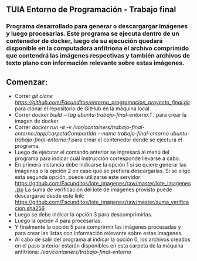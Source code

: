 ## TUIA Entorno de Programación - Trabajo final
### Programa desarrollado para generar o descargargar imágenes y luego procesarlas. Este programa se ejecuta dentro de un contenedor de docker, luego de su ejecución quedará disponible en la computadora anfitriona el archivo comprimido que contendrá las imágenes respectivas y también archivos de texto plano con información relevante sobre estas imágenes.   
## Comenzar:
- Correr *git clone https://github.com/Facunditos/entorno_programacion_proyecto_final.git* para clonar el repositorio de GitHub en la máquina local.
- Correr *docker build --tag ubuntu-trabajo-final-entorno:1 .* para crear la imagen de docker.
- Correr *docker run -it -v /var/containers/trabajo-final-entorno:/app/carpetaCompartida --name trabajo-final-entorno ubuntu-trabajo-final-entorno:1* para crear el contenedor donde se ejecturá el programa.
- Luego de ejecutar el comando anterior se ingresará al menú del programa para indicar cuál instrucción corresponde llevarse a cabo. 
- En primera instancia debe indicarse la opción 1 si se quiere generar las imágenes o la opción 2 en caso que se prefiera descargarlas. Si se elige esta segunda opción, puede utilizarse este servidor: https://github.com/Facunditos/lote_imagenes/raw/master/lote_imagenes.zip La suma de verificación del lote de imágenes provisto puede descargarse desde este link: https://github.com/Facunditos/lote_imagenes/raw/master/suma_verificacion.sha256
- Luego se debe indicar la opción 3 para descomprimirlas.
- Luego la opción 4 para procesarlas.
- Y finalmente la opción 5 para comprirmir las imágenes procesadas y para crear las listas con información relevante sobre estas imaǵenes.
- Al cabo de salir del programa al indicar la opción 0, los archivos creados en el paso anterior estarán disponibles en esta carpeta de la máquina anfitriona: */var/containers/trabajo-final-entorno*
